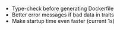 * Type-check before generating Dockerfile
* Better error messages if bad data in traits
* Make startup time even faster (current 1s)
